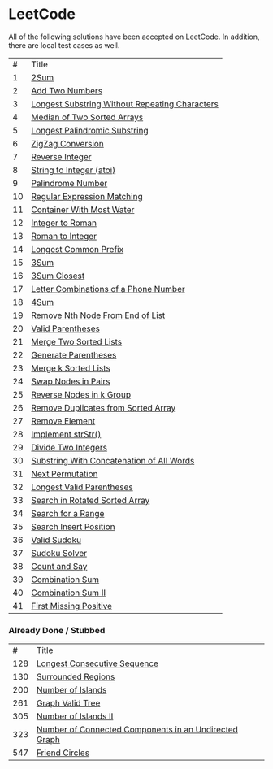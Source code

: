
# LeetCode

All of the following solutions have been accepted on LeetCode. In addition, there
are local test cases as well.

<table>
  <tr>
    <td>#</td>
    <td>Title</td>
  </tr>
  <tr>
    <td>1</td>
    <td><a href="../assets/arrays/questions/2sum/2sum.js">2Sum</a></td>
  </tr>
  <tr>
    <td>2</td>
    <td><a href="../assets/linked_lists/questions/add_two_numbers/add_two_numbers.js">Add Two Numbers</a></td>
  </tr>
  <tr>
    <td>3</td>
    <td><a href="../assets/strings/questions/longest_substring_no_repeats/longest_substring_no_repeats.js">Longest Substring Without Repeating Characters</a></td>
  </tr>
  <tr>
    <td>4</td>
    <td><a href="../assets/strings/questions/median_of_sorted_arrays/median_of_sorted_arrays.js">Median of Two Sorted Arrays</a></td>
  </tr>
  <tr>
    <td>5</td>
    <td><a href="../assets/strings/questions/longest_palindromic_substring/longest_palindromic_substring.js">Longest Palindromic Substring</a></td>
  </tr>
  <tr>
    <td>6</td>
    <td><a href="../assets/strings/questions/zigzag_conversion/zigzag_conversion.js">ZigZag Conversion</a></td>
  </tr>
  <tr>
    <td>7</td>
    <td><a href="../assets/math/questions/_reverse_integer/reverse_integer.js">Reverse Integer</a></td>
  </tr>
  <tr>
    <td>8</td>
    <td><a href="../assets/math/questions/_string_to_integer_atoi/string_to_integer_atoi.js">String to Integer (atoi)</a></td>
  </tr>
  <tr>
    <td>9</td>
    <td><a href="../assets/math/questions/_palindrome_number/palindrome_number.js">Palindrome Number</a></td>
  </tr>
  <tr>
    <td>10</td>
    <td><a href="../assets/dynamic_programming/questions/_regular_expression_matching/regular_expression_matching.js">Regular Expression Matching</a></td>
  </tr>
  <tr>
    <td>11</td>
    <td><a href="../assets/arrays/questions/_container_with_most_water/container_with_most_water.js">Container With Most Water</a></td>
  </tr>
  <tr>
    <td>12</td>
    <td><a href="../assets/math/questions/_integer_to_roman/integer_to_roman.js">Integer to Roman</a></td>
  </tr>
  <tr>
    <td>13</td>
    <td><a href="../assets/math/questions/_roman_to_integer/roman_to_integer.js">Roman to Integer</a></td>
  </tr>
  <tr>
    <td>14</td>
    <td><a href="../assets/strings/questions/_longest_common_prefix/longest_common_prefix.js">Longest Common Prefix</a></td>
  </tr>
  <tr>
    <td>15</td>
    <td><a href="../assets/arrays/questions/_3sum/3sum.js">3Sum</a></td>
  </tr>
  <tr>
    <td>16</td>
    <td><a href="../assets/arrays/questions/_3sum_closest/3sum_closest.js">3Sum Closest</a></td>
  </tr>
  <tr>
    <td>17</td>
    <td><a href="../assets/dynamic_programming/questions/_letter_combinations_phone_number/letter_combinations_phone_number.js">Letter Combinations of a Phone Number</a></td>
  </tr>
  <tr>
    <td>18</td>
    <td><a href="../assets/arrays/questions/_4sum/4sum.js">4Sum</a></td>
  </tr>
  <tr>
    <td>19</td>
    <td><a href="../assets/linked_lists/questions/_remove_nth_node_from_end_of_list/remove_nth_node_from_end_of_list.js">Remove Nth Node From End of List</a></td>
  </tr>
  <tr>
    <td>20</td>
    <td><a href="../assets/strings/questions/valid_parentheses/valid_parentheses.js">Valid Parentheses</a></td>
  </tr>
  <tr>
    <td>21</td>
    <td><a href="../assets/linked_lists/questions/merge_two_sorted_lists/merge_two_sorted_lists.js">Merge Two Sorted Lists</a></td>
  </tr>
  <tr>
    <td>22</td>
    <td><a href="../assets/dynamic_programming/questions/generate_parentheses/generate_parentheses.js">Generate Parentheses</a></td>
  </tr>
  <tr>
    <td>23</td>
    <td><a href="../assets/linked_lists/questions/merge_k_sorted_lists/merge_k_sorted_lists.js">Merge k Sorted Lists</a></td>
  </tr>
  <tr>
    <td>24</td>
    <td><a href="../assets/linked_lists/questions/_swap_nodes_in_pairs/swap_nodes_in_pairs.js">Swap Nodes in Pairs</a></td>
  </tr>
  <tr>
    <td>25</td>
    <td><a href="../assets/linked_lists/questions/_reverse_nodes_in_k_group/reverse_nodes_in_k_group.js">Reverse Nodes in k Group</a></td>
  </tr>
  <tr>
    <td>26</td>
    <td><a href="../assets/arrays/questions/_remove_duplicates_from_sorted_array/remove_duplicates_from_sorted_array.js">Remove Duplicates from Sorted Array</a></td>
  </tr>
  <tr>
    <td>27</td>
    <td><a href="../assets/arrays/questions/_remove_element/remove_element.js">Remove Element</a></td>
  </tr>
  <tr>
    <td>28</td>
    <td><a href="../assets/strings/questions/_implement_strStr/implement_strStr.js">Implement strStr()</a></td>
  </tr>
  <tr>
    <td>29</td>
    <td><a href="../assets/search/questions/_divide_two_integers/divide_two_integers.js">Divide Two Integers</a></td>
  </tr>
  <tr>
    <td>30</td>
    <td><a href="../assets/strings/questions/_substring_with_concatenation_of_words/substring_with_concatenation_of_words.js">Substring With Concatenation of All Words</a></td>
  </tr>
  <tr>
    <td>31</td>
    <td><a href="../assets/arrays/questions/_next_permutation/next_permutation.js">Next Permutation</a></td>
  </tr>
  <tr>
    <td>32</td>
    <td><a href="../assets/dynamic_programming/questions/_longest_valid_parentheses/longest_valid_parentheses.js">Longest Valid Parentheses</a></td>
  </tr>
  <tr>
    <td>33</td>
    <td><a href="../assets/search/questions/search_in_rotated_sorted_array/search_in_rotated_sorted_array.js">Search in Rotated Sorted Array</a></td>
  </tr>
  <tr>
    <td>34</td>
    <td><a href="../assets/search/questions/_search_for_a_range/search_for_a_range.js">Search for a Range</a></td>
  </tr>
  <tr>
    <td>35</td>
    <td><a href="../assets/search/questions/_search_insert_position/search_insert_position.js">Search Insert Position</a></td>
  </tr>
  <tr>
    <td>36</td>
    <td><a href="../assets/arrays/questions/_valid_sudoku/valid_sudoku.js">Valid Sudoku</a></td>
  </tr>
  <tr>
    <td>37</td>
    <td><a href="../assets/arrays/questions/_sudoku_solver/sudoku_solver.js">Sudoku Solver</a></td>
  </tr>
  <tr>
    <td>38</td>
    <td><a href="../assets/strings/questions/_count_and_say/count_and_say.js">Count and Say</a></td>
  </tr>
  <tr>
    <td>39</td>
    <td><a href="../assets/arrays/questions/_combination_sum/combination_sum.js">Combination Sum</a></td>
  </tr>
  <tr>
    <td>40</td>
    <td><a href="../assets/arrays/questions/_combination_sum_II/combination_sum_II.js">Combination Sum II</a></td>
  </tr>
  <tr>
    <td>41</td>
    <td><a href="../assets/arrays/questions/_first_missing_positive/first_missing_positive.js">First Missing Positive</a></td>
  </tr>
</table>

### Already Done / Stubbed

<table>
  <tr>
    <td>#</td>
    <td>Title</td>
  </tr>
  <tr>
    <td>128</td>
    <td><a href="../assets/union_find/questions/_longest_consecutive_sequence/longest_consecutive_sequence.js">Longest Consecutive Sequence</a></td>
  </tr>
  <tr>
    <td>130</td>
    <td><a href="../assets/union_find/questions/_surrounded_regions/surrounded_regions.js">Surrounded Regions</a></td>
  </tr>
  <tr>
    <td>200</td>
    <td><a href="../assets/union_find/questions/_number_of_islands/number_of_islands.js">Number of Islands</a></td>
  </tr>
  <tr>
    <td>261</td>
    <td><a href="../assets/union_find/questions/_graph_valid_tree/graph_valid_tree.js">Graph Valid Tree</a></td>
  </tr>
  <tr>
    <td>305</td>
    <td><a href="../assets/union_find/questions/_number_of_islands_II/number_of_islands_II.js">Number of Islands II</a></td>
  </tr>
  <tr>
    <td>323</td>
    <td><a href="../assets/union_find/questions/_number_of_connected_components/number_of_connected_components.js">Number of Connected Components in an Undirected Graph</a></td>
  </tr>
  <tr>
    <td>547</td>
    <td><a href="../assets/union_find/questions/_friend_circles/friend_circles.js">Friend Circles</a></td>
  </tr>
</table>